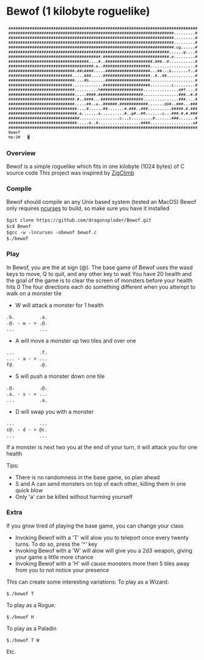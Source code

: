 # Bewof (1 kilobyte roguelike)
![alt text](Example.png "Logo Title Text 1")
### Overview
Bewof is a simple roguelike which fits in one kilobyte (1024 bytes) of C source code
This project was inspired by [ZigClimb](http://flend.net/zigclimb/index.html)
### Compile
Bewof should compile an any Unix based system (tested an MacOS)
Bewof only requires [ncurses](https://www.gnu.org/software/ncurses/ncurses.html) to build, so make sure you have it installed
```
$git clone https://github.com/dragonsploder/Bewof.git
$cd Bewof
$gcc -w -lncurses -obewof bewof.c
$./bewof
```
### Play
In Bewof, you are the at sign (@).
The base game of Bewof uses the wasd keys to move, Q to quit, and any other key to wait
You have 20 health and the goal of the game is to clear the screen of monsters before your health hits 0
The four directions each do something different when you attempt to walk on a monster tile
* W will attack a monster for 1 health
```
.b.         .a.
.@. - w - > .@.
...         ...
```
* A will move a monster up two tiles and over one
```
...         .f.
... - a - > ...
f@.         .@.
```
* S will push a monster down one tile
```
.@.         .@.
.a. - s - > ...
...         .a.
```
* D will swap you with a monster
```
...         ...
c@. - d - > @c.
...         ...
```
If a monster is next two you at the end of your turn, it will attack you for one health

Tips:
* There is no randomness in the base game, so plan ahead
* S and A can send monsters on top of each other, killing them in one quick blow
* Only 'a' can be killed without harming yourself
### Extra
If you grow tired of playing the base game, you can change your class
* Invoking Bewof with a 'T' will alow you to teleport once every twenty turns. To do so, press the '^' key
* Invoking Bewof with a 'W' will alow will give you a 2d3 weapon, giving your game a little more chance
* Invoking Bewof with a 'H' will cause monsters more then 5 tiles away from you to not notice your presence

This can create some interesting variations:
To play as a Wizard:
```
$./bewof T
```

To play as a Rogue:
```
$./bewof H
```

To play as a Paladin
```
$./bewof T W
```

Etc.